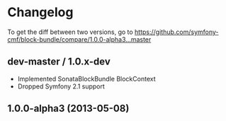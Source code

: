 # Changelog

To get the diff between two versions, go to https://github.com/symfony-cmf/block-bundle/compare/1.0.0-alpha3...master

## dev-master / 1.0.x-dev

* Implemented SonataBlockBundle BlockContext
* Dropped Symfony 2.1 support

## 1.0.0-alpha3 (2013-05-08)